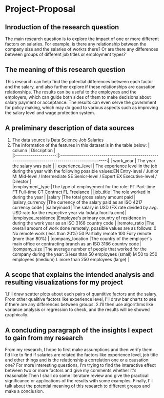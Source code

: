 # Project-Proposal
## Inroduction of the research question
The main research question is to explore the impact of one or more different factors on salaries. For example, is there any relationship between the company size and the salaries of workrs there? Or are there any differences between groups of different job titles or employment types?
## The meaning of this research question
This research can help find the potential differences between each factor and the salary, and also further explore if these relationships are causation relationships. The results can be useful to the employees and the employers, which can guide both sides of them to make decisions about salary payment or acceptance. The results can even serve the government for policy making, which may do good to various aspects such as improving the salary level and wage protection system.
## A preliminary description of data sources
1. The data source is [Data Science Job Salaries](https://www.kaggle.com/datasets/ruchi798/data-science-job-salaries)
2. The information of the features in this dataset is in the table below:
| column                | Discription                                                                                        |  
|:---------------------:|:--------------------------------------------------------------------------------------------------:|
| work_year             | The year the salary was paid                                                                       |
| experience_level      | The experience level in the job during the year with the following possible values:EN Entry-level 
                         / Junior MI Mid-level / Intermediate SE Senior-level / Expert EX Executive-level / Director         |       
|employment_type        |The type of employement for the role: PT Part-time FT Full-time CT Contract FL Freelance            |
|job_title              |The role worked in during the year                                                                  |
|salary                 |The total gross salary amount paid                                                                  |
|salary_currency        |The currency of the salary paid as an ISO 4217 currency code                                        |
|salaryinusd            |The salary in USD (FX rate divided by avg. USD rate for the respective year via fxdata.foorilla.com)|
|employee_residence     |Employee's primary country of residence in during the work year as an ISO 3166 country code         |
|remote_ratio           |The overall amount of work done remotely, possible values are as follows: 0 No remote work
                         (less than 20%) 50 Partially remote 100 Fully remote (more than 80%)                                |
|company_location       |The country of the employer's main office or contracting branch as an ISO 3166 country code         |
|company_size           |The average number of people that worked for the company during the year: S less than 50 employees 
                         (small) M 50 to 250 employees (medium) L more than 250 employees (large)                            |
## A scope that explains the intended analysis and resulting visualizations for my project
1.I'll draw scatter plots about each pairs of quantitive factors and the salary. From other qualitive factors like experience level, I'll draw bar charts to see if there are any differences between groups.
2.I'll then use algorithms like variance analysis or regression to check, and the results will be showed graphically.
## A concluding paragraph of the insights I expect to gain from my research
From my research, I hope to first make assumptions and then verify them. I'd like to find if salaries are related the factors like experience level, job title and other things and is the relationship a correlation one or a causation one? For more interesting questions, I'm trying to find the interactive effect between two or more factors and give my comments whether it's reasonable.Then I shall do some literature review and give the practical significance or applications of the results with some examples. Finally, I'll talk about the potential meaning of this research to different groups and make a conclusion. 
